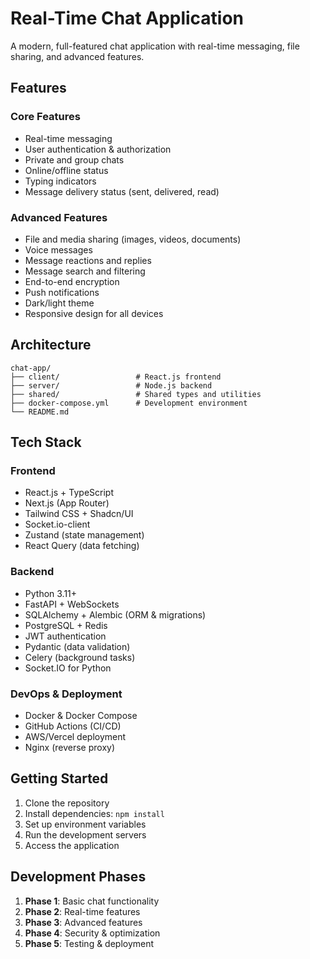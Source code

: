 # Real-Time Chat Application

A modern, full-featured chat application with real-time messaging, file sharing, and advanced features.

## Features

### Core Features
- Real-time messaging
- User authentication & authorization
- Private and group chats
- Online/offline status
- Typing indicators
- Message delivery status (sent, delivered, read)

### Advanced Features
- File and media sharing (images, videos, documents)
- Voice messages
- Message reactions and replies
- Message search and filtering
- End-to-end encryption
- Push notifications
- Dark/light theme
- Responsive design for all devices

## Architecture

```
chat-app/
├── client/                 # React.js frontend
├── server/                 # Node.js backend
├── shared/                 # Shared types and utilities
├── docker-compose.yml      # Development environment
└── README.md
```

## Tech Stack

### Frontend
- React.js + TypeScript
- Next.js (App Router)
- Tailwind CSS + Shadcn/UI
- Socket.io-client
- Zustand (state management)
- React Query (data fetching)

### Backend
- Python 3.11+
- FastAPI + WebSockets
- SQLAlchemy + Alembic (ORM & migrations)
- PostgreSQL + Redis
- JWT authentication
- Pydantic (data validation)
- Celery (background tasks)
- Socket.IO for Python

### DevOps & Deployment
- Docker & Docker Compose
- GitHub Actions (CI/CD)
- AWS/Vercel deployment
- Nginx (reverse proxy)

## Getting Started

1. Clone the repository
2. Install dependencies: `npm install`
3. Set up environment variables
4. Run the development servers
5. Access the application

## Development Phases

1. **Phase 1**: Basic chat functionality
2. **Phase 2**: Real-time features
3. **Phase 3**: Advanced features
4. **Phase 4**: Security & optimization
5. **Phase 5**: Testing & deployment
